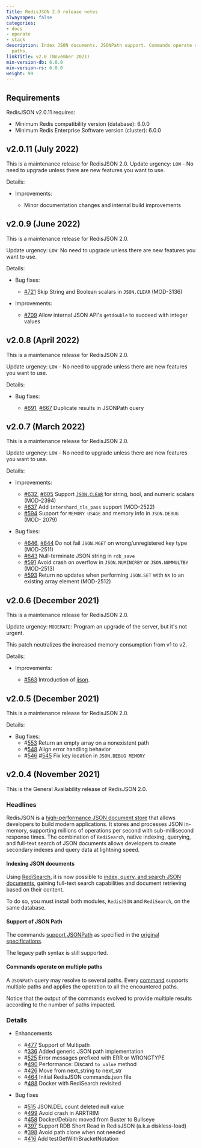 ```yaml
---
Title: RedisJSON 2.0 release notes
alwaysopen: false
categories:
- docs
- operate
- stack
description: Index JSON documents. JSONPath support. Commands operate on multiple
  paths.
linkTitle: v2.0 (November 2021)
min-version-db: 6.0.0
min-version-rs: 6.0.0
weight: 99
---
```

## Requirements

RedisJSON v2.0.11 requires:

- Minimum Redis compatibility version (database): 6.0.0
- Minimum Redis Enterprise Software version (cluster): 6.0.0

## v2.0.11 (July 2022)

This is a maintenance release for RedisJSON 2.0.
Update urgency: `LOW` - No need to upgrade unless there are new features you want to use.

Details:

- Improvements:

  - Minor documentation changes and internal build improvements

## v2.0.9 (June 2022)

This is a maintenance release for RedisJSON 2.0.

Update urgency: `LOW`: No need to upgrade unless there are new features you want to use.

Details:

- Bug fixes:

  - [#721](https://github.com/RedisJSON/RedisJSON/pull/721) Skip String and Boolean scalars in `JSON.CLEAR` (MOD-3136)

- Improvements:

  - [#709](https://github.com/RedisJSON/RedisJSON/pull/709) Allow internal JSON API's `getdouble` to succeed with integer values

## v2.0.8 (April 2022)

This is a maintenance release for RedisJSON 2.0.

Update urgency: `LOW` - No need to upgrade unless there are new features you want to use.

Details:

- Bug fixes:

  - [#691](https://github.com/RedisJSON/RedisJSON/pull/691), [#667](https://github.com/RedisJSON/RedisJSON/issues/667) Duplicate results in JSONPath query

## v2.0.7 (March 2022)

This is a maintenance release for RedisJSON 2.0.

Update urgency: `LOW` - No need to upgrade unless there are new features you want to use.

Details:

- Improvements:

  - [#632](https://github.com/RedisJSON/RedisJSON/pull/632), [#605](https://github.com/RedisJSON/RedisJSON/pull/605) Support [`JSON.CLEAR`](https://oss.redis.com/redisjson/commands/#jsonclear) for string, bool, and numeric scalars (MOD-2394)
  - [#637](https://github.com/RedisJSON/RedisJSON/pull/637) Add `intershard_tls_pass` support (MOD-2522)
  - [#594](https://github.com/RedisJSON/RedisJSON/pull/594) Support for `MEMORY USAGE` and memory info in `JSON.DEBUG` (MOD- 2079)

- Bug fixes:

  - [#646](https://github.com/RedisJSON/RedisJSON/pull/646), [#644](https://github.com/RedisJSON/RedisJSON/pull/644) Do not fail `JSON.MGET` on wrong/unregistered key type (MOD-2511)
  - [#643](https://github.com/RedisJSON/RedisJSON/pull/643) Null-terminate JSON string in `rdb_save`
  - [#591](https://github.com/RedisJSON/RedisJSON/pull/591) Avoid crash on overflow in `JSON.NUMINCRBY` or `JSON.NUMMULTBY` (MOD-2513)
  - [#593](https://github.com/RedisJSON/RedisJSON/pull/593) Return no updates when performing `JSON.SET` with `NX` to an existing array element (MOD-2512)

## v2.0.6 (December 2021)

This is a maintenance release for RedisJSON 2.0.

Update urgency: `MODERATE`: Program an upgrade of the server, but it's not urgent.

This patch neutralizes the increased memory consumption from v1 to v2.

Details:

- Improvements:

  - [#563](https://github.com/RedisJSON/RedisJSON/pull/563) Introduction of [ijson](https://libraries.io/cargo/ijson).

## v2.0.5 (December 2021)

This is a maintenance release for RedisJSON 2.0.

Details:

- Bug fixes:
  - #[553](https://github.com/RedisJSON/RedisJSON/pull/553) Return an empty array on a nonexistent path
  - #[548](https://github.com/RedisJSON/RedisJSON/pull/548) Align error handling behavior
  - #[546](https://github.com/RedisJSON/RedisJSON/pull/546) #[545](https://github.com/RedisJSON/RedisJSON/pull/545) Fix key location in `JSON.DEBUG MEMORY`

## v2.0.4 (November 2021)

This is the General Availability release of RedisJSON 2.0.

### Headlines

RedisJSON is a [high-performance JSON document store](https://redis.com/blog/redisjson-public-preview-performance-benchmarking/) that allows developers to build modern applications. It stores and processes JSON in-memory, supporting millions of operations per second with sub-millisecond response times. The combination of `RediSearch`, native indexing, querying, and full-text search of JSON documents allows developers to create secondary indexes and query data at lightning speed.

#### Indexing JSON documents

Using [RediSearch](https://redisearch.io), it is now possible to [index, query, and search JSON documents](https://oss.redis.com/redisearch/master/Indexing_JSON/), gaining full-text search capabilities and document retrieving based on their content.

To do so, you must install both modules, `RedisJSON` and `RediSearch`, on the same database.

#### Support of JSON Path

The commands [support JSONPath](https://oss.redis.com/redisjson/2.0/path/#jsonpath-support-redisjson-v2) as specified in the [original specifications](https://goessner.net/articles/JsonPath).

The legacy path syntax is still supported.

#### Commands operate on multiple paths

A `JSONPath` query may resolve to several paths. Every [command](https://oss.redis.com/redisjson/commands/) supports multiple paths and applies the operation to all the encountered paths.

Notice that the output of the commands evolved to provide multiple results according to the number of paths impacted. 

### Details

- Enhancements
  - #[477](https://github.com/RedisJSON/RedisJSON/pull/477) Support of Multipath
  - #[336](https://github.com/RedisJSON/RedisJSON/pull/336) Added generic JSON path implementation 
  - #[525](https://github.com/RedisJSON/RedisJSON/pull/525) Error messages prefixed with ERR or WRONGTYPE 
  - #[490](https://github.com/RedisJSON/RedisJSON/pull/490) Performance: Discard `to_value` method
  - #[426](https://github.com/RedisJSON/RedisJSON/pull/426) Move from next_string to next_str 
  - #[464](https://github.com/RedisJSON/RedisJSON/pull/464) Initial RedisJSON commands.json file 
  - #[488](https://github.com/RedisJSON/RedisJSON/pull/488) Docker with RediSearch revisited 

- Bug fixes
  - #[515](https://github.com/RedisJSON/RedisJSON/pull/515) JSON.DEL count deleted null value 
  - #[499](https://github.com/RedisJSON/RedisJSON/pull/499) Avoid crash in ARRTRIM 
  - #[458](https://github.com/RedisJSON/RedisJSON/pull/458) Docker/Debian: moved from Buster to Bullseye 
  - #[397](https://github.com/RedisJSON/RedisJSON/pull/397) Support RDB Short Read in RedisJSON (a.k.a diskless-load) 
  - #[398](https://github.com/RedisJSON/RedisJSON/pull/398) Avoid path clone when not needed 
  - #[416](https://github.com/RedisJSON/RedisJSON/pull/416) Add testGetWithBracketNotation
